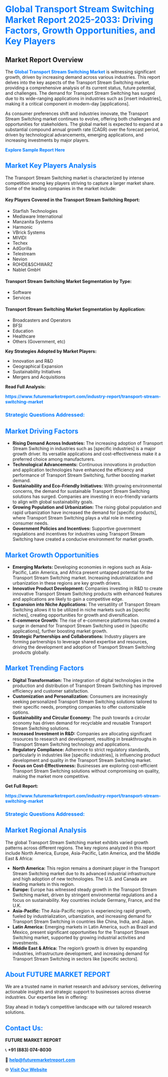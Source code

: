 <h1 style="color: #007BFF;">Global Transport Stream Switching Market Report 2025-2033: Driving Factors, Growth Opportunities, and Key Players</h1>

<section id="overview">
<h2>Market Report Overview</h2>
<p>The <a href="https://www.futuremarketreport.com/industry-report/transport-stream-switching-market" style="color: #007BFF; text-decoration: none;"><strong>Global Transport Stream Switching Market</strong></a> is witnessing significant growth, driven by increasing demand across various industries. This report delves into the key aspects of the Transport Stream Switching market, providing a comprehensive analysis of its current status, future potential, and challenges. The demand for Transport Stream Switching has surged due to its wide-ranging applications in industries such as [insert industries], making it a critical component in modern-day [applications].</p>
<p>As consumer preferences shift and industries innovate, the Transport Stream Switching market continues to evolve, offering both challenges and opportunities for stakeholders. The global market is expected to expand at a substantial compound annual growth rate (CAGR) over the forecast period, driven by technological advancements, emerging applications, and increasing investments by major players.</p>
</section>

<section id="overview">
<p><a href="https://www.futuremarketreport.com/request-sample/reportId=58798" style="color: #007BFF; text-decoration: none;"><strong>Explore Sample Report Here</strong></a></p>
</section>

<section id="key-players">
<h2 style="color: #007BFF;">Market Key Players Analysis</h2>
<p>The Transport Stream Switching market is characterized by intense competition among key players striving to capture a larger market share. Some of the leading companies in the market include:</p>
<h4>Key Players Covered in the Transport Stream Switching Report:</h4>
<ul><li>Starfish Technologies</li><li>Mediaware International</li><li>Manzanita Systems</li><li>Harmonic</li><li>VBrick Systems</li><li>MIVIDI</li><li>Techex</li><li>AdGorilla</li><li>Telestream</li><li>Nevion</li><li>ROHDE&amp;SCHWARZ</li><li>Nablet GmbH</li></ul>
<h4>Transport Stream Switching Market Segmentation by Type:</h4>
<ul><li>Software</li><li>Services</li></ul>

<h4>Transport Stream Switching Market Segmentation by Application:</h4>
<ul><li>Broadcasters and Operators</li><li>BFSI</li><li>Education</li><li>Healthcare</li><li>Others (Government, etc)</li></ul>
<p><strong>Key Strategies Adopted by Market Players:</strong></p>
<ul>
<li>Innovation and R&D</li>
<li>Geographical Expansion</li>
<li>Sustainability Initiatives</li>
<li>Mergers and Acquisitions</li>
</ul>
</section>

<section>
<p><strong>Read Full Analysis: </strong></p><a href="https://www.futuremarketreport.com/industry-report/transport-stream-switching-market" style="color: #007BFF; text-decoration: none;"><strong>https://www.futuremarketreport.com/industry-report/transport-stream-switching-market</strong></a>
<h3 style="color: #007BFF;">Strategic Questions Addressed:</h3>
</section>

<section id="driving-factors">
<h2 style="color: #007BFF;">Market Driving Factors</h2>
<ul>
<li><strong>Rising Demand Across Industries:</strong> The increasing adoption of Transport Stream Switching in industries such as [specific industries] is a major growth driver. Its versatile applications and cost-effectiveness make it a preferred choice among manufacturers.</li>
<li><strong>Technological Advancements:</strong> Continuous innovations in production and application technologies have enhanced the efficiency and performance of Transport Stream Switching, further boosting market demand.</li>
<li><strong>Sustainability and Eco-Friendly Initiatives:</strong> With growing environmental concerns, the demand for sustainable Transport Stream Switching solutions has surged. Companies are investing in eco-friendly variants to align with global sustainability goals.</li>
<li><strong>Growing Population and Urbanization:</strong> The rising global population and rapid urbanization have increased the demand for [specific products], where Transport Stream Switching plays a vital role in meeting consumer needs.</li>
<li><strong>Government Policies and Incentives:</strong> Supportive government regulations and incentives for industries using Transport Stream Switching have created a conducive environment for market growth.</li>
</ul>
</section>

<section id="growth-opportunities">
<h2 style="color: #007BFF;">Market Growth Opportunities</h2>
<ul>
<li><strong>Emerging Markets:</strong> Developing economies in regions such as Asia-Pacific, Latin America, and Africa present untapped potential for the Transport Stream Switching market. Increasing industrialization and urbanization in these regions are key growth drivers.</li>
<li><strong>Innovative Product Development:</strong> Companies investing in R&D to create innovative Transport Stream Switching products with enhanced features and applications are likely to gain a competitive edge.</li>
<li><strong>Expansion into Niche Applications:</strong> The versatility of Transport Stream Switching allows it to be utilized in niche markets such as [specific niches], creating opportunities for growth and diversification.</li>
<li><strong>E-commerce Growth:</strong> The rise of e-commerce platforms has created a surge in demand for Transport Stream Switching used in [specific applications], further boosting market growth.</li>
<li><strong>Strategic Partnerships and Collaborations:</strong> Industry players are forming partnerships to leverage shared expertise and resources, driving the development and adoption of Transport Stream Switching products globally.</li>
</ul>
</section>

<section id="trending-factors">
<h2 style="color: #007BFF;">Market Trending Factors</h2>
<ul>
<li><strong>Digital Transformation:</strong> The integration of digital technologies in the production and distribution of Transport Stream Switching has improved efficiency and customer satisfaction.</li>
<li><strong>Customization and Personalization:</strong> Consumers are increasingly seeking personalized Transport Stream Switching solutions tailored to their specific needs, prompting companies to offer customizable options.</li>
<li><strong>Sustainability and Circular Economy:</strong> The push towards a circular economy has driven demand for recyclable and reusable Transport Stream Switching solutions.</li>
<li><strong>Increased Investment in R&D:</strong> Companies are allocating significant resources to research and development, resulting in breakthroughs in Transport Stream Switching technology and applications.</li>
<li><strong>Regulatory Compliance:</strong> Adherence to strict regulatory standards, particularly in industries like [specific industries], is influencing product development and quality in the Transport Stream Switching market.</li>
<li><strong>Focus on Cost-Effectiveness:</strong> Businesses are exploring cost-efficient Transport Stream Switching solutions without compromising on quality, making the market more competitive.</li>
</ul>
</section>

<section>
<p><strong>Get Full Report: </strong></p><a href="https://www.futuremarketreport.com/industry-report/transport-stream-switching-market" style="color: #007BFF; text-decoration: none;"><strong>https://www.futuremarketreport.com/industry-report/transport-stream-switching-market</strong></a>
<h3 style="color: #007BFF;">Strategic Questions Addressed:</h3>
</section>


<section id="regional-analysis">
<h2 style="color: #007BFF;">Market Regional Analysis</h2>
<p>The global Transport Stream Switching market exhibits varied growth patterns across different regions. The key regions analyzed in this report include North America, Europe, Asia-Pacific, Latin America, and the Middle East & Africa:</p>
<ul>
<li><strong>North America:</strong> This region remains a dominant player in the Transport Stream Switching market due to its advanced industrial infrastructure and high adoption of new technologies. The U.S. and Canada are leading markets in this region.</li>
<li><strong>Europe:</strong> Europe has witnessed steady growth in the Transport Stream Switching market, driven by stringent environmental regulations and a focus on sustainability. Key countries include Germany, France, and the U.K.</li>
<li><strong>Asia-Pacific:</strong> The Asia-Pacific region is experiencing rapid growth, fueled by industrialization, urbanization, and increasing demand for Transport Stream Switching in countries like China, India, and Japan.</li>
<li><strong>Latin America:</strong> Emerging markets in Latin America, such as Brazil and Mexico, present significant opportunities for the Transport Stream Switching market, supported by growing industrial activities and investments.</li>
<li><strong>Middle East & Africa:</strong> The region’s growth is driven by expanding industries, infrastructure development, and increasing demand for Transport Stream Switching in sectors like [specific sectors].</li>
</ul>
</section>

<footer>
<h2 style="color: #007BFF;">About FUTURE MARKET REPORT</h2>
<p>We are a trusted name in market research and advisory services, delivering actionable insights and strategic support to businesses across diverse industries. Our expertise lies in offering:</p>

<p>Stay ahead in today’s competitive landscape with our tailored research solutions.</p>

<h2 style="color: #007BFF;">Contact Us:</h2>
<p><strong>FUTURE MARKET REPORT</strong></p>
<p>📞 <strong>+91 (883) 074-8030</strong></p>
<p>📧 <strong><a href="mailto:help@futuremarketreport.com" style="color: #007BFF;">help@futuremarketreport.com</a></strong></p>
<p>🌐 <strong><a href="https://www.futuremarketreport.com/" style="color: #007BFF;">Visit Our Website</a></strong></p>
</footer>